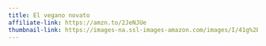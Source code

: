 ```yaml
---
title: El vegano novato
affiliate-link: https://amzn.to/2JeNJUe
thumbnail-link: https://images-na.ssl-images-amazon.com/images/I/41g%2BNwhjGFL._SX355_BO1,204,203,200_.jpg
---
```

